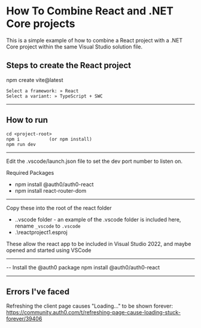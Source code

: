 ﻿# How To Combine React and .NET Core projects

This is a simple example of how to combine a React project with a .NET Core project within the same Visual Studio solution file.

## Steps to create the React project

npm create vite@latest

	Select a framework: » React
	Select a variant: » TypeScript + SWC

--------------------------------------

## How to run

	cd <project-root>
	npm i			(or npm install)
	npm run dev

--------------------------------------

Edit the .vscode/launch.json file to set the dev port number to listen on.

Required Packages
  * npm install @auth0/auth0-react
  * npm install react-router-dom

--------------------------------------
Copy these into the root of the react folder
  * .\.vscode folder  - an example of the .vscode folder is included here, rename `_vscode` to `.vscode`
  * .\reactproject1.esproj

These allow the react app to be included in Visual Studio 2022, and maybe opened and started using VSCode

--------------------------------------

-- Install the @auth0 package
npm install @auth0/auth0-react


---------------------------
Errors I've faced
---------------------------
Refreshing the client page causes "Loading..." to be shown forever:
	https://community.auth0.com/t/refreshing-page-cause-loading-stuck-forever/39406

